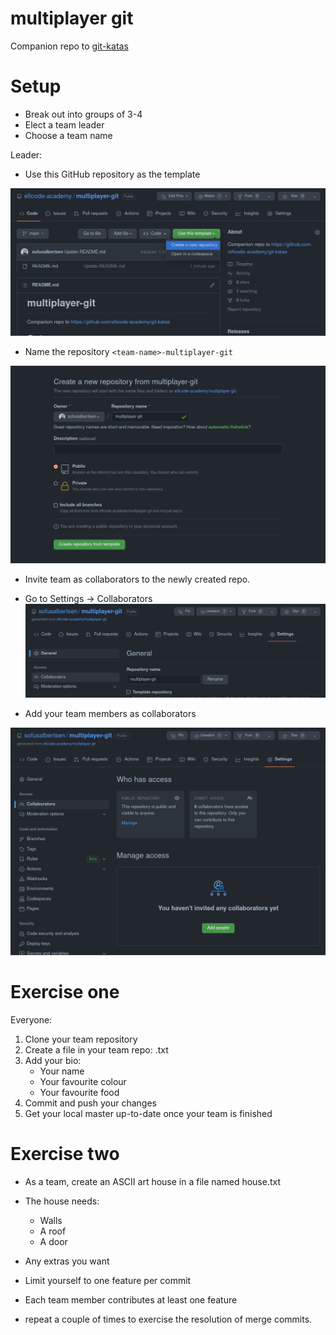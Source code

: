 # multiplayer git
Companion repo to [git-katas](ttps://github.com/eficode-academy/git-katas)

# Setup
* Break out into groups of 3-4
* Elect a team leader
* Choose a team name

Leader:
* Use this GitHub repository as the template

![alt](img/use-template.png)

* Name the repository `<team-name>-multiplayer-git`

![alt](img/create-repo.png)

* Invite team as collaborators to the newly created repo.
* Go to Settings -> Collaborators
![alt](img/settings.png)

* Add your team members as collaborators

![alt](img/collaborators.png)


# Exercise one

Everyone:
1. Clone your team repository
1. Create a file in your team repo:
	<my-name>.txt
1. Add your bio:
	* Your name
	* Your favourite colour
	* Your favourite food
1. Commit and push your changes
1. Get your local master up-to-date once your team is finished

# Exercise two

* As a team, create an ASCII art house in a file named house.txt
* The house needs:
  * Walls
  * A roof
  * A door
* Any extras you want
* Limit yourself to one feature per commit
* Each team member contributes at least one feature
  
* repeat a couple of times to exercise the resolution of merge commits.
